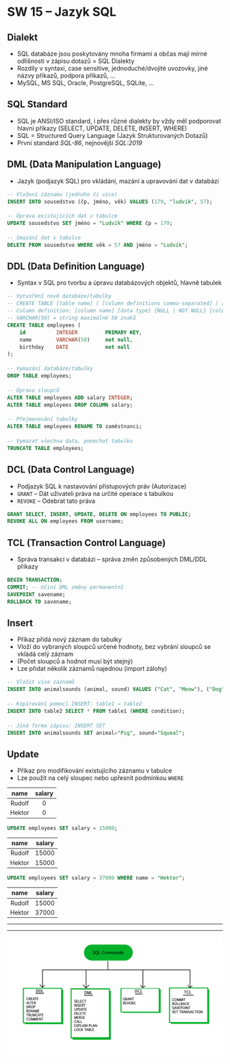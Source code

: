 # SW 15 – Jazyk SQL

## Dialekt

* SQL databáze jsou poskytovány mnoha firmami a občas mají mírné odlišnosti v zápisu dotazů = SQL Dialekty
* Rozdíly v syntaxi, case sensitive, jednoduché/dvojité uvozovky, jiné názvy příkazů, podpora příkazů, ...
* MySQL, MS SQL, Oracle, PostgreSQL, SQLite, ...

## SQL Standard

* SQL je ANSI/ISO standard, i přes různé dialekty by vždy měl podporovat hlavní příkazy (SELECT, UPDATE, DELETE, INSERT, WHERE)
* SQL = Structured Query Language (Jazyk Strukturovaných Dotazů)
* První standard _SQL-86_, nejnovější _SQL:2019_

## DML (Data Manipulation Language)

* Jazyk (podjazyk SQL) pro vkládání, mazání a upravování dat v databázi

``` sql
-- Vložení záznamu (jednoho či více)
INSERT INTO sousedstvo (čp, jméno, věk) VALUES (179, "ludvik", 57);

-- Úprava existujících dat v tabulce
UPDATE sousedstvo SET jméno = "Ludvík" WHERE čp = 179;

-- Smazání dat v tabulce
DELETE FROM sousedstvo WHERE věk = 57 AND jméno = "Ludvík";
```

## DDL (Data Definition Language)

* Syntax v SQL pro tvorbu a úpravu databázových objektů, hlavně tabulek

``` sql
-- Vytvoření nové databáze/tabulky
-- CREATE TABLE [table name] ( [column definitions comma-separated] ) [table parameters]
-- Column definition: [column name] [data type] {NULL | NOT NULL} {column options}
-- VARCHAR(50) = string maximálně 50 znaků
CREATE TABLE employees (
    id          INTEGER         PRIMARY KEY,
    name        VARCHAR(50)     not null,
    birthday    DATE            not null
);

-- Vymazání databáze/tabulky
DROP TABLE employees;

-- Úprava sloupců
ALTER TABLE employees ADD salary INTEGER;
ALTER TABLE employees DROP COLUMN salary;

-- Přejmenování tabulky
ALTER TABLE employees RENAME TO zaměstnanci;

-- Vymazat všechna data, ponechat tabulku
TRUNCATE TABLE employees;
```

## DCL (Data Control Language)

* Podjazyk SQL k nastavování přístupových práv (Autorizace)
* `GRANT` – Dát uživateli práva na určité operace s tabulkou
* `REVOKE` – Odebrat tato práva

``` sql
GRANT SELECT, INSERT, UPDATE, DELETE ON employees TO PUBLIC;
REVOKE ALL ON employees FROM username;
```

## TCL (Transaction Control Language)

* Správa transakcí v databázi – správa změn způsobených DML/DDL příkazy

``` sql
BEGIN TRANSACTION; 
COMMIT; -- Učiní DML změny permanentní 
SAVEPOINT savename;
ROLLBACK TO savename;
```

## Insert

* Příkaz přidá nový záznam do tabulky
* Vloží do vybraných sloupců určené hodnoty, bez vybrání sloupců se vkládá celý záznam
* (Počet sloupců a hodnot musí být stejný)
* Lze přidat několik záznamů najednou (import zálohy)

``` sql
-- Vložit více záznamů
INSERT INTO animalsounds (animal, sound) VALUES ("Cat", "Meow"), ("Dog", "Woof"), ("Cow", "Moo");

-- Kopírování pomocí INSERT: table1 → table2
INSERT INTO table2 SELECT * FROM table1 (WHERE condition);

-- Jiná forma zápisu: INSERT SET
INSERT INTO animalsounds SET animal="Pig", sound="Squeal";
```

## Update

* Příkaz pro modifikování existujícího záznamu v tabulce
* Lze použít na celý sloupec nebo upřesnit podmínkou `WHERE`

name | salary
:-: | :-:
Rudolf | 0
Hektor | 0

``` sql
UPDATE employees SET salary = 15000;
```

name | salary
:-: | :-:
Rudolf | 15000
Hektor | 15000

``` sql
UPDATE employees SET salary = 37000 WHERE name = "Hektor";
```

name | salary
:-: | :-:
Rudolf | 15000
Hektor | 37000

---
---

![SQL Commands](img/SW_15_01.jpg)
